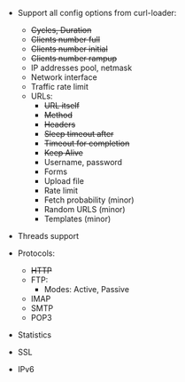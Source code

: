 
- Support all config options from curl-loader:
    - <s>Cycles, Duration</s>
    - <s>Clients number full</s>
    - <s>Clients number initial</s>
    - <s>Clients number rampup</s>
    - IP addresses pool, netmask
    - Network interface
    - Traffic rate limit
    - URLs:
        - <s>URL itself</s>
        - <s>Method</s>
        - <s>Headers</s>
        - <s>Sleep timeout after</s>
        - <s>Timeout for completion</s>
        - <s>Keep Alive</s>
        - Username, password
        - Forms
        - Upload file
        - Rate limit
        - Fetch probability (minor)
        - Random URLS (minor)
        - Templates (minor)

- Threads support
- Protocols:
    - <s>HTTP</s>
    - FTP:
        - Modes: Active, Passive
    - IMAP
    - SMTP
    - POP3
- Statistics
- SSL
- IPv6
